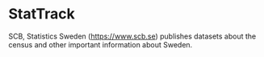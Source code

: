 # StatTrack
SCB, Statistics Sweden (https://www.scb.se) publishes datasets about the census and other important information about Sweden.
